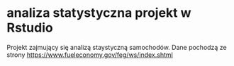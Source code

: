 # analiza statystyczna projekt w Rstudio
Projekt zajmujący się analizą staystyczną samochodów. Dane pochodzą ze strony https://www.fueleconomy.gov/feg/ws/index.shtml
